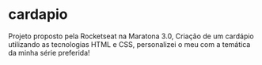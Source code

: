 # cardapio
Projeto proposto pela Rocketseat na Maratona 3.0, Criação de um cardápio utilizando as tecnologias HTML e CSS, personalizei o meu com a temática da minha série preferida!
